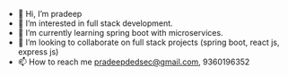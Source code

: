 - 👋 Hi, I’m pradeep
- 👀 I’m interested in full stack development.
- 🌱 I’m currently learning spring boot with microservices.
- 💞️ I’m looking to collaborate on full stack projects (spring boot, react js, express js)
- 📫 How to reach me pradeepdedsec@gmail.com, 9360196352

<!---
pradeepdedsec/pradeepdedsec is a ✨ special ✨ repository because its `README.md` (this file) appears on your GitHub profile.
You can click the Preview link to take a look at your changes.
--->
